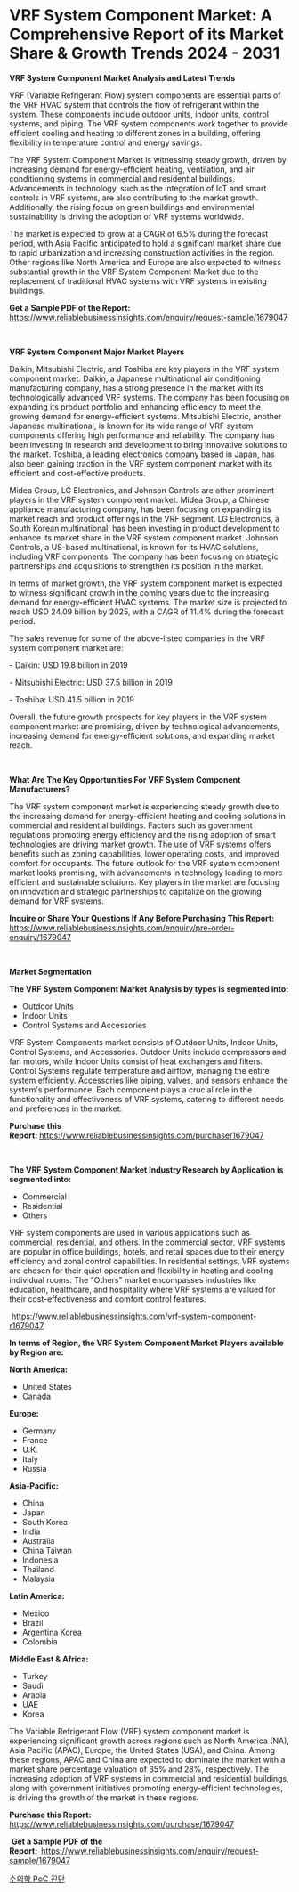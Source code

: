 <p><h1>VRF System Component Market: A Comprehensive Report of its Market Share & Growth Trends 2024 - 2031</h1></p><p><strong>VRF System Component Market Analysis and Latest Trends</strong></p>
<p><p>VRF (Variable Refrigerant Flow) system components are essential parts of the VRF HVAC system that controls the flow of refrigerant within the system. These components include outdoor units, indoor units, control systems, and piping. The VRF system components work together to provide efficient cooling and heating to different zones in a building, offering flexibility in temperature control and energy savings.</p><p>The VRF System Component Market is witnessing steady growth, driven by increasing demand for energy-efficient heating, ventilation, and air conditioning systems in commercial and residential buildings. Advancements in technology, such as the integration of IoT and smart controls in VRF systems, are also contributing to the market growth. Additionally, the rising focus on green buildings and environmental sustainability is driving the adoption of VRF systems worldwide.</p><p>The market is expected to grow at a CAGR of 6.5% during the forecast period, with Asia Pacific anticipated to hold a significant market share due to rapid urbanization and increasing construction activities in the region. Other regions like North America and Europe are also expected to witness substantial growth in the VRF System Component Market due to the replacement of traditional HVAC systems with VRF systems in existing buildings.</p></p>
<p><strong>Get a Sample PDF of the Report:&nbsp;</strong> <a href="https://www.reliablebusinessinsights.com/enquiry/request-sample/1679047">https://www.reliablebusinessinsights.com/enquiry/request-sample/1679047</a></p>
<p>&nbsp;</p>
<p><strong>VRF System Component Major Market Players</strong></p>
<p><p>Daikin, Mitsubishi Electric, and Toshiba are key players in the VRF system component market. Daikin, a Japanese multinational air conditioning manufacturing company, has a strong presence in the market with its technologically advanced VRF systems. The company has been focusing on expanding its product portfolio and enhancing efficiency to meet the growing demand for energy-efficient systems. Mitsubishi Electric, another Japanese multinational, is known for its wide range of VRF system components offering high performance and reliability. The company has been investing in research and development to bring innovative solutions to the market. Toshiba, a leading electronics company based in Japan, has also been gaining traction in the VRF system component market with its efficient and cost-effective products.</p><p>Midea Group, LG Electronics, and Johnson Controls are other prominent players in the VRF system component market. Midea Group, a Chinese appliance manufacturing company, has been focusing on expanding its market reach and product offerings in the VRF segment. LG Electronics, a South Korean multinational, has been investing in product development to enhance its market share in the VRF system component market. Johnson Controls, a US-based multinational, is known for its HVAC solutions, including VRF components. The company has been focusing on strategic partnerships and acquisitions to strengthen its position in the market.</p><p>In terms of market growth, the VRF system component market is expected to witness significant growth in the coming years due to the increasing demand for energy-efficient HVAC systems. The market size is projected to reach USD 24.09 billion by 2025, with a CAGR of 11.4% during the forecast period.</p><p>The sales revenue for some of the above-listed companies in the VRF system component market are:</p><p>- Daikin: USD 19.8 billion in 2019</p><p>- Mitsubishi Electric: USD 37.5 billion in 2019</p><p>- Toshiba: USD 41.5 billion in 2019</p><p>Overall, the future growth prospects for key players in the VRF system component market are promising, driven by technological advancements, increasing demand for energy-efficient solutions, and expanding market reach.</p></p>
<p>&nbsp;</p>
<p><strong>What Are The Key Opportunities For VRF System Component Manufacturers?</strong></p>
<p><p>The VRF system component market is experiencing steady growth due to the increasing demand for energy-efficient heating and cooling solutions in commercial and residential buildings. Factors such as government regulations promoting energy efficiency and the rising adoption of smart technologies are driving market growth. The use of VRF systems offers benefits such as zoning capabilities, lower operating costs, and improved comfort for occupants. The future outlook for the VRF system component market looks promising, with advancements in technology leading to more efficient and sustainable solutions. Key players in the market are focusing on innovation and strategic partnerships to capitalize on the growing demand for VRF systems.</p></p>
<p><strong>Inquire or Share Your Questions If Any Before Purchasing This Report:</strong> <a href="https://www.reliablebusinessinsights.com/enquiry/pre-order-enquiry/1679047">https://www.reliablebusinessinsights.com/enquiry/pre-order-enquiry/1679047</a></p>
<p>&nbsp;</p>
<p><strong>Market Segmentation</strong></p>
<p><strong>The VRF System Component Market Analysis by types is segmented into:</strong></p>
<p><ul><li>Outdoor Units</li><li>Indoor Units</li><li>Control Systems and Accessories</li></ul></p>
<p><p>VRF System Components market consists of Outdoor Units, Indoor Units, Control Systems, and Accessories. Outdoor Units include compressors and fan motors, while Indoor Units consist of heat exchangers and filters. Control Systems regulate temperature and airflow, managing the entire system efficiently. Accessories like piping, valves, and sensors enhance the system's performance. Each component plays a crucial role in the functionality and effectiveness of VRF systems, catering to different needs and preferences in the market.</p></p>
<p><strong>Purchase this Report:&nbsp;</strong><a href="https://www.reliablebusinessinsights.com/purchase/1679047">https://www.reliablebusinessinsights.com/purchase/1679047</a></p>
<p>&nbsp;</p>
<p><strong>The VRF System Component Market Industry Research by Application is segmented into:</strong></p>
<p><ul><li>Commercial</li><li>Residential</li><li>Others</li></ul></p>
<p><p>VRF system components are used in various applications such as commercial, residential, and others. In the commercial sector, VRF systems are popular in office buildings, hotels, and retail spaces due to their energy efficiency and zonal control capabilities. In residential settings, VRF systems are chosen for their quiet operation and flexibility in heating and cooling individual rooms. The "Others" market encompasses industries like education, healthcare, and hospitality where VRF systems are valued for their cost-effectiveness and comfort control features.</p></p>
<p><a href="https://www.reliablebusinessinsights.com/vrf-system-component-r1679047">&nbsp;https://www.reliablebusinessinsights.com/vrf-system-component-r1679047</a></p>
<p><strong>In terms of Region, the VRF System Component Market Players available by Region are:</strong></p>
<p>
    <p> <strong> North America: </strong>
        <ul>
            <li>United States</li>
            <li>Canada</li>
        </ul>
        </p> 
    <p> <strong> Europe: </strong>
        <ul>
            <li>Germany</li>
            <li>France</li>
            <li>U.K.</li>
            <li>Italy</li>
            <li>Russia</li>
        </ul>
        </p> 
    <p> <strong> Asia-Pacific: </strong>
        <ul>
            <li>China</li>
            <li>Japan</li>
            <li>South Korea</li>
            <li>India</li>
            <li>Australia</li>
            <li>China Taiwan</li>
            <li>Indonesia</li>
            <li>Thailand</li>
            <li>Malaysia</li>
        </ul>
        </p> 
    <p> <strong> Latin America: </strong>
        <ul>
            <li>Mexico</li>
            <li>Brazil</li>
            <li>Argentina Korea</li>
            <li>Colombia</li>
        </ul>
        </p> 
    <p> <strong> Middle East & Africa: </strong>
        <ul>
            <li>Turkey</li>
            <li>Saudi</li>
            <li>Arabia</li>
            <li>UAE</li>
            <li>Korea</li>
        </ul>
    </p>
    </p>
<p><p>The Variable Refrigerant Flow (VRF) system component market is experiencing significant growth across regions such as North America (NA), Asia Pacific (APAC), Europe, the United States (USA), and China. Among these regions, APAC and China are expected to dominate the market with a market share percentage valuation of 35% and 28%, respectively. The increasing adoption of VRF systems in commercial and residential buildings, along with government initiatives promoting energy-efficient technologies, is driving the growth of the market in these regions.</p></p>
<p><strong>Purchase this Report: </strong><a href="https://www.reliablebusinessinsights.com/purchase/1679047">https://www.reliablebusinessinsights.com/purchase/1679047</a></p>
<p>&nbsp;<strong>Get a Sample PDF of the Report:&nbsp;&nbsp;</strong><a href="https://www.reliablebusinessinsights.com/enquiry/request-sample/1679047">https://www.reliablebusinessinsights.com/enquiry/request-sample/1679047</a></p>
<p><strong></strong></p>
<p><p><a href="https://github.com/GabrielBlanda5656/Market-Research-Report-List-2/blob/main/3989251183041.md">수의학 PoC 진단</a></p></p>